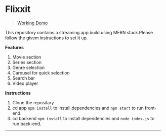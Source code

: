 # Flixxit

>[Working Demo](vjhvv)

This repository contains a streaming app build using MERN stack.Please follow the givem instructions to set it up.

**Features**

1. Movie section
2. Series section
3. Genre selection
4. Carousel for quick selection
5. Search bar
6. Video player

**Instructions**
 1. Clone the repositary
 2. cd app ``npm install`` to install dependencies and ``npm start`` to run front-end.
 3. cd backend ``npm install`` to install dependencies and ``node index.js`` to run back-end.

---
